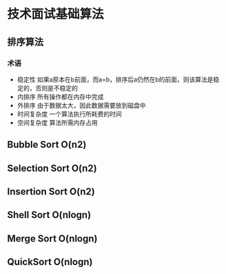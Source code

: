 # 技术面试基础算法

## 排序算法

### 术语
- 稳定性 如果a原本在b前面，而a=b，排序后a仍然在b的前面，则该算法是稳定的，否则是不稳定的
- 内排序 所有操作都在内存中完成
- 外排序 由于数据太大，因此数据需要放到磁盘中
- 时间复杂度 一个算法执行所耗费的时间
- 空间复杂度 算法所需内存占用


## Bubble Sort O(n2)
## Selection Sort O(n2)
## Insertion Sort O(n2)
## Shell Sort O(nlogn)
## Merge Sort O(nlogn)
## QuickSort O(nlogn)

